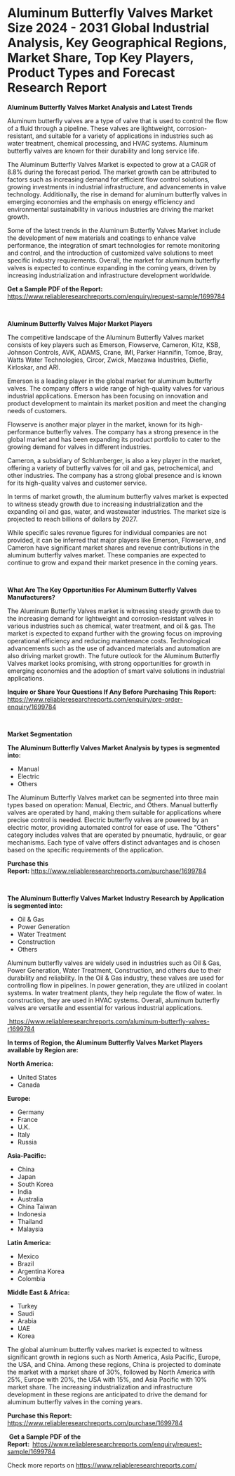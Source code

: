 <p><h1>Aluminum Butterfly Valves Market Size 2024 - 2031 Global Industrial Analysis, Key Geographical Regions, Market Share, Top Key Players, Product Types and Forecast Research Report</h1></p><p><strong>Aluminum Butterfly Valves Market Analysis and Latest Trends</strong></p>
<p><p>Aluminum butterfly valves are a type of valve that is used to control the flow of a fluid through a pipeline. These valves are lightweight, corrosion-resistant, and suitable for a variety of applications in industries such as water treatment, chemical processing, and HVAC systems. Aluminum butterfly valves are known for their durability and long service life.</p><p>The Aluminum Butterfly Valves Market is expected to grow at a CAGR of 8.8% during the forecast period. The market growth can be attributed to factors such as increasing demand for efficient flow control solutions, growing investments in industrial infrastructure, and advancements in valve technology. Additionally, the rise in demand for aluminum butterfly valves in emerging economies and the emphasis on energy efficiency and environmental sustainability in various industries are driving the market growth.</p><p>Some of the latest trends in the Aluminum Butterfly Valves Market include the development of new materials and coatings to enhance valve performance, the integration of smart technologies for remote monitoring and control, and the introduction of customized valve solutions to meet specific industry requirements. Overall, the market for aluminum butterfly valves is expected to continue expanding in the coming years, driven by increasing industrialization and infrastructure development worldwide.</p></p>
<p><strong>Get a Sample PDF of the Report:&nbsp;</strong> <a href="https://www.reliableresearchreports.com/enquiry/request-sample/1699784">https://www.reliableresearchreports.com/enquiry/request-sample/1699784</a></p>
<p>&nbsp;</p>
<p><strong>Aluminum Butterfly Valves Major Market Players</strong></p>
<p><p>The competitive landscape of the Aluminum Butterfly Valves market consists of key players such as Emerson, Flowserve, Cameron, Kitz, KSB, Johnson Controls, AVK, ADAMS, Crane, IMI, Parker Hannifin, Tomoe, Bray, Watts Water Technologies, Circor, Zwick, Maezawa Industries, Diefie, Kirloskar, and ARI.</p><p>Emerson is a leading player in the global market for aluminum butterfly valves. The company offers a wide range of high-quality valves for various industrial applications. Emerson has been focusing on innovation and product development to maintain its market position and meet the changing needs of customers.</p><p>Flowserve is another major player in the market, known for its high-performance butterfly valves. The company has a strong presence in the global market and has been expanding its product portfolio to cater to the growing demand for valves in different industries.</p><p>Cameron, a subsidiary of Schlumberger, is also a key player in the market, offering a variety of butterfly valves for oil and gas, petrochemical, and other industries. The company has a strong global presence and is known for its high-quality valves and customer service.</p><p>In terms of market growth, the aluminum butterfly valves market is expected to witness steady growth due to increasing industrialization and the expanding oil and gas, water, and wastewater industries. The market size is projected to reach billions of dollars by 2027.</p><p>While specific sales revenue figures for individual companies are not provided, it can be inferred that major players like Emerson, Flowserve, and Cameron have significant market shares and revenue contributions in the aluminum butterfly valves market. These companies are expected to continue to grow and expand their market presence in the coming years.</p></p>
<p>&nbsp;</p>
<p><strong>What Are The Key Opportunities For Aluminum Butterfly Valves Manufacturers?</strong></p>
<p><p>The Aluminum Butterfly Valves market is witnessing steady growth due to the increasing demand for lightweight and corrosion-resistant valves in various industries such as chemical, water treatment, and oil & gas. The market is expected to expand further with the growing focus on improving operational efficiency and reducing maintenance costs. Technological advancements such as the use of advanced materials and automation are also driving market growth. The future outlook for the Aluminum Butterfly Valves market looks promising, with strong opportunities for growth in emerging economies and the adoption of smart valve solutions in industrial applications.</p></p>
<p><strong>Inquire or Share Your Questions If Any Before Purchasing This Report:</strong> <a href="https://www.reliableresearchreports.com/enquiry/pre-order-enquiry/1699784">https://www.reliableresearchreports.com/enquiry/pre-order-enquiry/1699784</a></p>
<p>&nbsp;</p>
<p><strong>Market Segmentation</strong></p>
<p><strong>The Aluminum Butterfly Valves Market Analysis by types is segmented into:</strong></p>
<p><ul><li>Manual</li><li>Electric</li><li>Others</li></ul></p>
<p><p>The Aluminum Butterfly Valves market can be segmented into three main types based on operation: Manual, Electric, and Others. Manual butterfly valves are operated by hand, making them suitable for applications where precise control is needed. Electric butterfly valves are powered by an electric motor, providing automated control for ease of use. The "Others" category includes valves that are operated by pneumatic, hydraulic, or gear mechanisms. Each type of valve offers distinct advantages and is chosen based on the specific requirements of the application.</p></p>
<p><strong>Purchase this Report:&nbsp;</strong><a href="https://www.reliableresearchreports.com/purchase/1699784">https://www.reliableresearchreports.com/purchase/1699784</a></p>
<p>&nbsp;</p>
<p><strong>The Aluminum Butterfly Valves Market Industry Research by Application is segmented into:</strong></p>
<p><ul><li>Oil & Gas</li><li>Power Generation</li><li>Water Treatment</li><li>Construction</li><li>Others</li></ul></p>
<p><p>Aluminum butterfly valves are widely used in industries such as Oil & Gas, Power Generation, Water Treatment, Construction, and others due to their durability and reliability. In the Oil & Gas industry, these valves are used for controlling flow in pipelines. In power generation, they are utilized in coolant systems. In water treatment plants, they help regulate the flow of water. In construction, they are used in HVAC systems. Overall, aluminum butterfly valves are versatile and essential for various industrial applications.</p></p>
<p><a href="https://www.reliableresearchreports.com/aluminum-butterfly-valves-r1699784">&nbsp;https://www.reliableresearchreports.com/aluminum-butterfly-valves-r1699784</a></p>
<p><strong>In terms of Region, the Aluminum Butterfly Valves Market Players available by Region are:</strong></p>
<p>
    <p> <strong> North America: </strong>
        <ul>
            <li>United States</li>
            <li>Canada</li>
        </ul>
        </p> 
    <p> <strong> Europe: </strong>
        <ul>
            <li>Germany</li>
            <li>France</li>
            <li>U.K.</li>
            <li>Italy</li>
            <li>Russia</li>
        </ul>
        </p> 
    <p> <strong> Asia-Pacific: </strong>
        <ul>
            <li>China</li>
            <li>Japan</li>
            <li>South Korea</li>
            <li>India</li>
            <li>Australia</li>
            <li>China Taiwan</li>
            <li>Indonesia</li>
            <li>Thailand</li>
            <li>Malaysia</li>
        </ul>
        </p> 
    <p> <strong> Latin America: </strong>
        <ul>
            <li>Mexico</li>
            <li>Brazil</li>
            <li>Argentina Korea</li>
            <li>Colombia</li>
        </ul>
        </p> 
    <p> <strong> Middle East & Africa: </strong>
        <ul>
            <li>Turkey</li>
            <li>Saudi</li>
            <li>Arabia</li>
            <li>UAE</li>
            <li>Korea</li>
        </ul>
    </p>
    </p>
<p><p>The global aluminum butterfly valves market is expected to witness significant growth in regions such as North America, Asia Pacific, Europe, the USA, and China. Among these regions, China is projected to dominate the market with a market share of 30%, followed by North America with 25%, Europe with 20%, the USA with 15%, and Asia Pacific with 10% market share. The increasing industrialization and infrastructure development in these regions are anticipated to drive the demand for aluminum butterfly valves in the coming years.</p></p>
<p><strong>Purchase this Report: </strong><a href="https://www.reliableresearchreports.com/purchase/1699784">https://www.reliableresearchreports.com/purchase/1699784</a></p>
<p>&nbsp;<strong>Get a Sample PDF of the Report:&nbsp;&nbsp;</strong><a href="https://www.reliableresearchreports.com/enquiry/request-sample/1699784">https://www.reliableresearchreports.com/enquiry/request-sample/1699784</a></p>
<p><strong></strong></p>
<p>Check more reports on <a href="https://www.reliableresearchreports.com/">https://www.reliableresearchreports.com/</a></p>